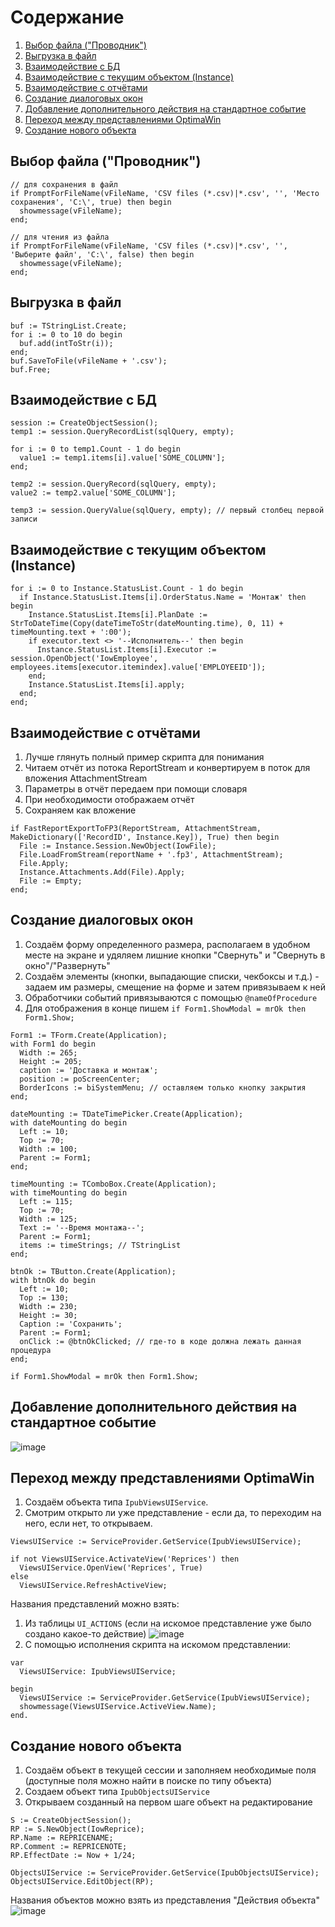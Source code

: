 # Содержание
1. [Выбор файла ("Проводник")](#выбор-файла-проводник) 
2. [Выгрузка в файл](#выгрузка-в-файл)
3. [Взаимодействие с БД](#взаимодействие-с-бд)
4. [Взаимодействие с текущим объектом (Instance)](#взаимодействие-с-текущим-объектом-instance)
5. [Взаимодействие с отчётами](#взаимодействие-с-отчётами)
6. [Создание диалоговых окон](#создание-диалоговых-окон)
7. [Добавление дополнительного действия на стандартное событие](#добавление-дополнительного-действия-на-стандартное-событие)
8. [Переход между представлениями OptimaWin](#переход-между-представлениями-OptimaWin)
9. [Создание нового объекта](#создание-нового-объекта)

## Выбор файла ("Проводник")
```delphi
// для сохранения в файл
if PromptForFileName(vFileName, 'CSV files (*.csv)|*.csv', '', 'Место сохранения', 'C:\', true) then begin
  showmessage(vFileName);
end;

// для чтения из файла
if PromptForFileName(vFileName, 'CSV files (*.csv)|*.csv', '', 'Выберите файл', 'C:\', false) then begin
  showmessage(vFileName);
end;
```

## Выгрузка в файл
```delphi
buf := TStringList.Create;
for i := 0 to 10 do begin
  buf.add(intToStr(i));
end;
buf.SaveToFile(vFileName + '.csv');
buf.Free;
```

## Взаимодействие с БД
```delphi
session := CreateObjectSession();
temp1 := session.QueryRecordList(sqlQuery, empty);

for i := 0 to temp1.Count - 1 do begin
  value1 := temp1.items[i].value['SOME_COLUMN'];
end;

temp2 := session.QueryRecord(sqlQuery, empty);
value2 := temp2.value['SOME_COLUMN'];

temp3 := session.QueryValue(sqlQuery, empty); // первый столбец первой записи
```

## Взаимодействие с текущим объектом (Instance)
```delphi
for i := 0 to Instance.StatusList.Count - 1 do begin
  if Instance.StatusList.Items[i].OrderStatus.Name = 'Монтаж' then begin
    Instance.StatusList.Items[i].PlanDate := StrToDateTime(Copy(dateTimeToStr(dateMounting.time), 0, 11) + timeMounting.text + ':00');
    if executor.text <> '--Исполнитель--' then begin
      Instance.StatusList.Items[i].Executor := session.OpenObject('IowEmployee', employees.items[executor.itemindex].value['EMPLOYEEID']);
    end;
    Instance.StatusList.Items[i].apply;
  end;
end;
```

## Взаимодействие с отчётами
1. Лучше глянуть полный пример скрипта для понимания
2. Читаем отчёт из потока ReportStream и конвертируем в поток для вложения AttachmentStream
3. Параметры в отчёт передаем при помощи словаря
4. При необходимости отображаем отчёт
5. Сохраняем как вложение

```delphi
if FastReportExportToFP3(ReportStream, AttachmentStream, MakeDictionary(['RecordID', Instance.Key]), True) then begin
  File := Instance.Session.NewObject(IowFile);
  File.LoadFromStream(reportName + '.fp3', AttachmentStream);
  File.Apply;
  Instance.Attachments.Add(File).Apply;
  File := Empty;
end;
```

## Создание диалоговых окон
1. Создаём форму определенного размера, располагаем в удобном месте на экране и удяляем лишние кнопки "Свернуть" и "Свернуть в окно"/"Развернуть"
2. Создаём элементы (кнопки, выпадающие списки, чекбоксы и т.д.) - задаем им размеры, смещение на форме и затем привязываем к ней
3. Обработчики событий привязываются с помощью `@nameOfProcedure`
4. Для отображения в конце пишем `if Form1.ShowModal = mrOk then Form1.Show;`

```delphi
Form1 := TForm.Create(Application);
with Form1 do begin
  Width := 265;
  Height := 205;
  caption := 'Доставка и монтаж';
  position := poScreenCenter;
  BorderIcons := biSystemMenu; // оставляем только кнопку закрытия
end;

dateMounting := TDateTimePicker.Create(Application);
with dateMounting do begin
  Left := 10;
  Top := 70;
  Width := 100;
  Parent := Form1;
end;

timeMounting := TComboBox.Create(Application);
with timeMounting do begin
  Left := 115;
  Top := 70;
  Width := 125;
  Text := '--Время монтажа--';
  Parent := Form1;
  items := timeStrings; // TStringList
end;

btnOk := TButton.Create(Application);
with btnOk do begin
  Left := 10;
  Top := 130;
  Width := 230;
  Height := 30;
  Caption := 'Сохранить';
  Parent := Form1;
  onClick := @btnOkClicked; // где-то в коде должна лежать данная процедура
end;

if Form1.ShowModal = mrOk then Form1.Show;
```

## Добавление дополнительного действия на стандартное событие
![image](https://github.com/KarrokBeorna/Altec/assets/43076360/d5ea96ef-b1a0-4bc4-a7f6-0bcb7c4cca81)

## Переход между представлениями OptimaWin
1. Создаём объекта типа `IpubViewsUIService`.
2. Смотрим открыто ли уже представление - если да, то переходим на него, если нет, то открываем.

```delphi
ViewsUIService := ServiceProvider.GetService(IpubViewsUIService);

if not ViewsUIService.ActivateView('Reprices') then
  ViewsUIService.OpenView('Reprices', True)
else
  ViewsUIService.RefreshActiveView;
```

Названия представлений можно взять:
1. Из таблицы `UI_ACTIONS` (если на искомое представление уже было создано какое-то действие)
![image](https://github.com/KarrokBeorna/Altec/assets/43076360/df75d266-1c35-4e8d-b82f-596e89d7060f)
2. С помощью исполнения скрипта на искомом представлении:

```delphi
var
  ViewsUIService: IpubViewsUIService;

begin
  ViewsUIService := ServiceProvider.GetService(IpubViewsUIService);
  showmessage(ViewsUIService.ActiveView.Name);
end.
```

## Создание нового объекта
1. Создаём объект в текущей сессии и заполняем необходимые поля (доступные поля можно найти в поиске по типу объекта)
2. Создаем объект типа `IpubObjectsUIService`
3. Открываем созданный на первом шаге объект на редактирование

```delphi
S := CreateObjectSession();
RP := S.NewObject(IowReprice);
RP.Name := REPRICENAME;
RP.Comment := REPRICENOTE;
RP.EffectDate := Now + 1/24;

ObjectsUIService := ServiceProvider.GetService(IpubObjectsUIService);
ObjectsUIService.EditObject(RP);
```

Названия объектов можно взять из представления "Действия объекта"
![image](https://github.com/KarrokBeorna/Altec/assets/43076360/00be02ca-7c96-4a60-97da-aff59b4239bc)
